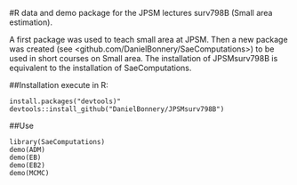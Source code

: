 #R data and demo package for the JPSM lectures surv798B (Small area estimation).

A first package was used to teach small area at JPSM.
Then a new package was created (see <github.com/DanielBonnery/SaeComputations>) to be used in short courses on Small area. The installation of JPSMsurv798B is equivalent to the installation of SaeComputations. 

##Installation
execute in R:
```{R}
install.packages("devtools)"
devtools::install_github("DanielBonnery/JPSMsurv798B")
```

##Use
```{R}
library(SaeComputations)
demo(ADM)
demo(EB)
demo(EB2)
demo(MCMC)
```
